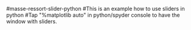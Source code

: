 #masse-ressort-slider-python
#This is an example how to use sliders in python
#Tap "%matplotlib auto" in python/spyder console to have the window with sliders. 
